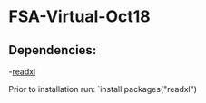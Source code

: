 # FSA-Virtual-Oct18

## Dependencies:
-[readxl](https://github.com/tidyverse/readxl)

Prior to installation run:
`install.packages("readxl")
